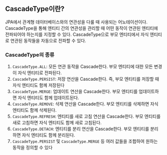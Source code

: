 ## CascadeType이란?
JPA에서 관계형 데이터베이스와의 연관성을 다룰 때 사용되는 어노테이션이다. CascadeType을 통해 엔티티 간의 연관성을 관리할 때 어떤 동작이 연관된 엔티티에 전파되어야 하는지를 지정할 수 있다.
CascadeType으로 부모 엔티티에서 자식 엔티티로 연관된 동작들을 자동으로 전파할 수 있다.

### CascadeType의 종류
1. `CascadeType.ALL`: 모든 연관 동작을 Cascade한다. 부모 엔티티에 대한 모든 변경이 자식 엔티티로 전파된다.
2. `CascadeType.PERSIST`: 저장 연산을 Cascade한다. 즉, 부모 엔티티를 저장할 때 자식 엔티티도 함께 저장된다
3. `CascadeType.MERGE`: 업데이트 연산을 Cascade한다. 부모 엔티티를 업데이트하면 자식 엔티티도 함께 업데이트된다.
4. `CascadeType.REMOVE`: 삭제 연산을 Cascade한다. 부모 엔티티를 삭제하면 자식 엔티티도 함께 삭제된다.
5. `CascadeType.REFRESH`: 엔티티를 새로 고침 연산을 Cascade한다. 부모 엔티티를 새로 고침하면 자식 엔티티도 함께 새로 고침된다.
6. `CascadeType.DETACH`: 엔티티를 분리 연산을 Cascade한다. 부모 엔티티를 분리하면 자식 엔티티도 함께 분리된다.
7. `CascadeType.PERSIST` 및 `CascadeType.MERGE` 등 여러 값들을 조합하여 원하는 동작을 정의할 수 있다

